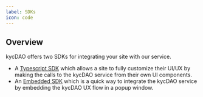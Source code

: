 ```yaml
---
label: SDKs
icon: code
---
```


## Overview

kycDAO offers two SDKs for integrating your site with our service.

- A [Typescript SDK](/SDKs/typescript-sdk) which allows a site to fully customize their UI/UX by making the calls to the kycDAO service from their own UI components.
- An [Embedded SDK](/SDKs/embedded-sdk) which is a quick way to integrate the kycDAO service by embedding the kycDAO UX flow in a popup window.
